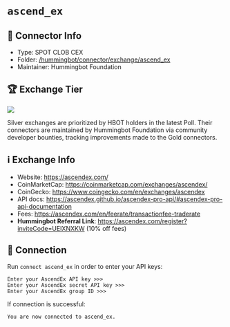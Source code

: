 # `ascend_ex`

## 📁 Connector Info

* Type: SPOT CLOB CEX
* Folder: [/hummingbot/connector/exchange/ascend_ex](https://github.com/hummingbot/hummingbot/tree/master/hummingbot/connector/exchange/ascend_ex)
* Maintainer: Hummingbot Foundation

## 🏆 Exchange Tier

![](https://img.shields.io/static/v1?label=Hummingbot&message=SILVER&color=white)

Silver exchanges are prioritized by HBOT holders in the latest Poll. Their connectors are maintained by Hummingbot Foundation via community developer bounties, tracking improvements made to the Gold connectors.

## ℹ️ Exchange Info

* Website: https://ascendex.com/
* CoinMarketCap: https://coinmarketcap.com/exchanges/ascendex/
* CoinGecko: https://www.coingecko.com/en/exchanges/ascendex
* API docs: <https://ascendex.github.io/ascendex-pro-api/#ascendex-pro-api-documentation>
* Fees: <https://ascendex.com/en/feerate/transactionfee-traderate>
* **Hummingbot Referral Link**: <https://ascendex.com/register?inviteCode=UEIXNXKW> (10% off fees)

## 🔑 Connection

Run `connect ascend_ex` in order to enter your API keys:

```
Enter your AscendEx API key >>>
Enter your AscendEx secret API key >>>
Enter your AscendEx group ID >>>
```

If connection is successful:

```
You are now connected to ascend_ex.
```
